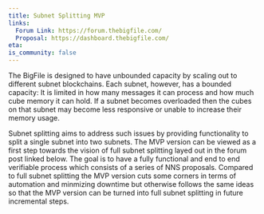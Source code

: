 ```yaml
---
title: Subnet Splitting MVP
links:
  Forum Link: https://forum.thebigfile.com/
  Proposal: https://dashboard.thebigfile.com/
eta:
is_community: false
---
```


The BigFile is designed to have unbounded capacity by scaling out to different subnet blockchains. 
Each subnet, however, has a bounded capacity: It is limited in how many messages it can process and how much cube memory it can hold. 
If a subnet becomes overloaded then the cubes on that subnet may become less responsive or unable to increase their memory usage. 

Subnet splitting aims to address such issues by providing functionality to split a single subnet into two subnets. 
The MVP version can be viewed as a first step towards the vision of full subnet splitting layed out in the forum post linked below. 
The goal is to have a fully functional and end to end verifiable process which consists of a series of NNS proposals. 
Compared to full subnet splitting the MVP version cuts some corners in terms of automation and minmizing downtime but otherwise follows the same ideas so that the MVP version can be turned into full subnet splitting in future incremental steps. 
